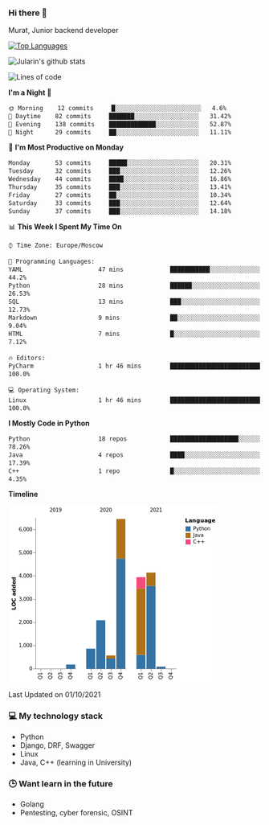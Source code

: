 ### Hi there 👋

Murat, Junior backend developer

[![Top Languages](https://github-readme-stats.vercel.app/api/top-langs/?username=Jularin&layout=compact)]()

![Jularin's github stats](https://github-readme-stats.vercel.app/api?username=Jularin&show_icons=true&include_all_commits=true&count_private=true)

<!--START_SECTION:waka-->
![Lines of code](https://img.shields.io/badge/From%20Hello%20World%20I%27ve%20Written-18304%20lines%20of%20code-blue)

**I'm a Night 🦉** 

```text
🌞 Morning    12 commits     █░░░░░░░░░░░░░░░░░░░░░░░░   4.6% 
🌆 Daytime    82 commits     ███████░░░░░░░░░░░░░░░░░░   31.42% 
🌃 Evening    138 commits    █████████████░░░░░░░░░░░░   52.87% 
🌙 Night      29 commits     ██░░░░░░░░░░░░░░░░░░░░░░░   11.11%

```
📅 **I'm Most Productive on Monday** 

```text
Monday       53 commits     █████░░░░░░░░░░░░░░░░░░░░   20.31% 
Tuesday      32 commits     ███░░░░░░░░░░░░░░░░░░░░░░   12.26% 
Wednesday    44 commits     ████░░░░░░░░░░░░░░░░░░░░░   16.86% 
Thursday     35 commits     ███░░░░░░░░░░░░░░░░░░░░░░   13.41% 
Friday       27 commits     ██░░░░░░░░░░░░░░░░░░░░░░░   10.34% 
Saturday     33 commits     ███░░░░░░░░░░░░░░░░░░░░░░   12.64% 
Sunday       37 commits     ███░░░░░░░░░░░░░░░░░░░░░░   14.18%

```


📊 **This Week I Spent My Time On** 

```text
⌚︎ Time Zone: Europe/Moscow

💬 Programming Languages: 
YAML                     47 mins             ███████████░░░░░░░░░░░░░░   44.2% 
Python                   28 mins             ██████░░░░░░░░░░░░░░░░░░░   26.53% 
SQL                      13 mins             ███░░░░░░░░░░░░░░░░░░░░░░   12.73% 
Markdown                 9 mins              ██░░░░░░░░░░░░░░░░░░░░░░░   9.04% 
HTML                     7 mins              █░░░░░░░░░░░░░░░░░░░░░░░░   7.12%

🔥 Editors: 
PyCharm                  1 hr 46 mins        █████████████████████████   100.0%

💻 Operating System: 
Linux                    1 hr 46 mins        █████████████████████████   100.0%

```

**I Mostly Code in Python** 

```text
Python                   18 repos            ███████████████████░░░░░░   78.26% 
Java                     4 repos             ████░░░░░░░░░░░░░░░░░░░░░   17.39% 
C++                      1 repo              █░░░░░░░░░░░░░░░░░░░░░░░░   4.35%

```


**Timeline**

![Chart not found](https://raw.githubusercontent.com/Jularin/Jularin/main/charts/bar_graph.png) 


 Last Updated on 01/10/2021
<!--END_SECTION:waka-->

### 💻 My technology stack
 - Python
 - Django, DRF, Swagger
 - Linux 
 - Java, C++ (learning in University)

### 🕒 Want learn in the future
 - Golang
 - Pentesting, cyber forensic, OSINT
